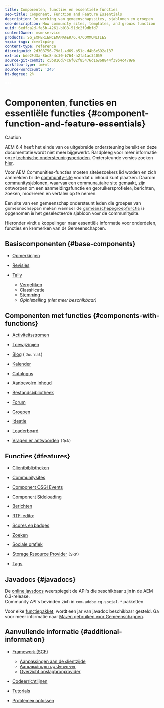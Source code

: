 ```yaml
---
title: Componenten, functies en essentiële functies
seo-title: Component, Function and Feature Essentials
description: De werking van gemeenschapssites, sjablonen en groepen
seo-description: How community sites, templates, and groups function
uuid: 6edfca2d-fe5b-4261-b033-51dc2f9dbfd7
contentOwner: msm-service
products: SG_EXPERIENCEMANAGER/6.4/COMMUNITIES
topic-tags: developing
content-type: reference
discoiquuid: 2d308756-79d1-4d69-b51c-d4b6e692a137
exl-id: bde29d3a-8bc8-4c30-b764-a2fa1ac34069
source-git-commit: c5b816d74c6f02f85476d16868844f39b4c47996
workflow-type: tm+mt
source-wordcount: '245'
ht-degree: 2%

---
```


# Componenten, functies en essentiële functies {#component-function-and-feature-essentials}

>[!CAUTION]
>
>AEM 6.4 heeft het einde van de uitgebreide ondersteuning bereikt en deze documentatie wordt niet meer bijgewerkt. Raadpleeg voor meer informatie onze [technische ondersteuningsperioden](https://helpx.adobe.com/support/programs/eol-matrix.html). Ondersteunde versies zoeken [hier](https://experienceleague.adobe.com/docs/).

Voor AEM Communities-functies moeten sitebezoekers lid worden en zich aanmelden bij de [community-site](overview.md#communitiessites) voordat u inhoud kunt plaatsen. Daarom [communitysjablonen](sites.md), waarvan een communautaire site [gemaakt](sites-console.md), zijn ontworpen om een aanmeldingsfunctie en gebruikersprofielen, berichten, zoeken, modereren en vertalen op te nemen.

Een site van een gemeenschap ondersteunt leden die groepen van gemeenschappen maken wanneer de [gemeenschapsgroepfunctie](functions.md#groups-function) is opgenomen in het geselecteerde sjabloon voor de communitysite.

Hieronder vindt u koppelingen naar essentiële informatie voor onderdelen, functies en kenmerken van de Gemeenschappen.

## Basiscomponenten {#base-components}

* [Opmerkingen](essentials-comments.md)
* [Revisies](reviews-basics.md)
* [Tally](tally.md)

   * [Vergelijken](essentials-liking.md)
   * [Classificatie](rating-basics.md)
   * [Stemming](essentials-voting.md)
   * *Opiniepeiling (niet meer beschikbaar)*

## Componenten met functies {#components-with-functions}

* [Activiteitsstromen](essentials-activities.md)
* [Toewijzingen](essentials-assignments.md)
* [Blog](blog-developer-basics.md) ( `Journal`)

* [Kalender](calendar-basics-for-developers.md)
* [Catalogus](catalog-developer-essentials.md)
* [Aanbevolen inhoud](essentials-featured.md)
* [Bestandsbibliotheek](essentials-file-library.md)
* [Forum](essentials-forum.md)
* [Groepen](essentials-groups.md)
* [Ideatie](ideation.md)
* [Leaderboard](leaderboard.md)
* [Vragen en antwoorden](qna-essentials.md) `(QnA)`

## Functies {#features}

* [Clientbibliotheken](clientlibs.md)
* [Communitysites](sites-for-developers.md)
* [Component OSGi Events](events.md)
* [Component Sideloading](sideloading.md)
* [Berichten](essentials-messaging.md)
* [RTF-editor](rte.md)
* [Scores en badges](configure-scoring.md)
* [Zoeken](search-implementation.md)
* [Sociale grafiek](essentials-socialgraph.md)
* [Storage Resource Provider](srp-and-ugc.md) `(SRP)`

* [Tags](tag.md)

## Javadocs {#javadocs}

De [online javadocs](../../help/sites-developing/reference-materials.md) weerspiegelt de API&#39;s die beschikbaar zijn in de AEM 6.3-release.\
Community API&#39;s bevinden zich in `com.adobe.cq.social.*` pakketten.

Voor elke [functiepakket](deploy-communities.md#latestfeaturepack), wordt een jar van javadoc beschikbaar gesteld. Ga voor meer informatie naar [Maven gebruiken voor Gemeenschappen](maven.md#javadocs).

## Aanvullende informatie {#additional-information}

* [Framework (SCF)](scf.md)

   * [Aanpassingen aan de clientzijde](client-customize.md)
   * [Aanpassingen op de server](server-customize.md)
   * [Overzicht opslagbronprovider](srp.md)

* [Codeerrichtlijnen](code-guide.md)
* [Tutorials](tutorials.md)
* [Problemen oplossen](troubleshooting.md)
